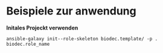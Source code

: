 # Beispiele zur anwendung

**Initales Projeckt verwenden**

`ansible-galaxy init--role-skeleton biodec.template/ -p . biodec.role_name`



